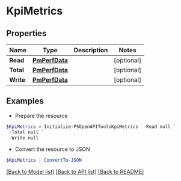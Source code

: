 # KpiMetrics
## Properties

Name | Type | Description | Notes
------------ | ------------- | ------------- | -------------
**Read** | [**PmPerfData**](PmPerfData.md) |  | [optional] 
**Total** | [**PmPerfData**](PmPerfData.md) |  | [optional] 
**Write** | [**PmPerfData**](PmPerfData.md) |  | [optional] 

## Examples

- Prepare the resource
```powershell
$KpiMetrics = Initialize-PSOpenAPIToolsKpiMetrics  -Read null `
 -Total null `
 -Write null
```

- Convert the resource to JSON
```powershell
$KpiMetrics | ConvertTo-JSON
```

[[Back to Model list]](../README.md#documentation-for-models) [[Back to API list]](../README.md#documentation-for-api-endpoints) [[Back to README]](../README.md)

